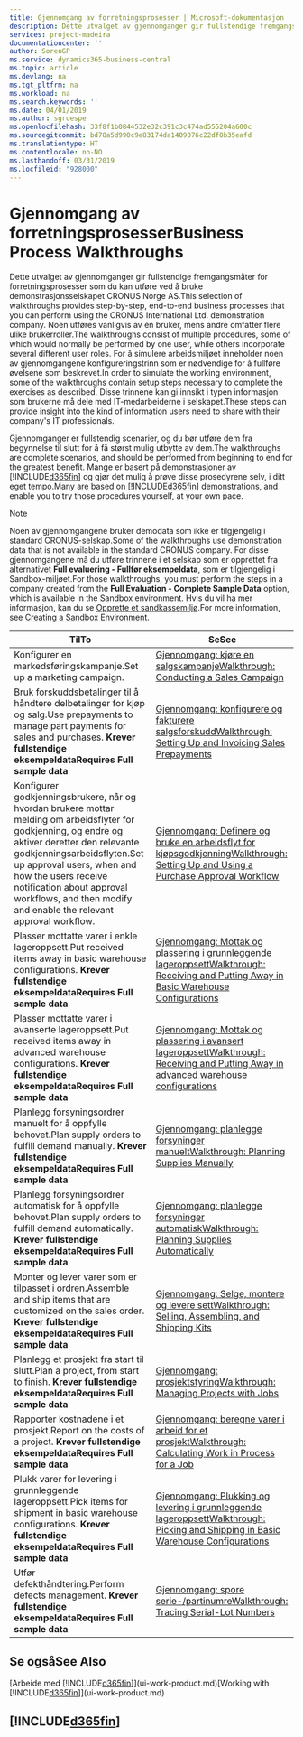 ```yaml
---
title: Gjennomgang av forretningsprosesser | Microsoft-dokumentasjon
description: Dette utvalget av gjennomganger gir fullstendige fremgangsmåter for forretningsprosesser som du kan utføre ved å bruke demonstrasjonsselskapet CRONUS Norge AS. Noen utføres vanligvis av én bruker, mens andre omfatter flere ulike brukerroller. For å simulere arbeidsmiljøet inneholder noen av gjennomgangene konfigureringstrinn som er nødvendige for å fullføre øvelsene som beskrevet. Disse trinnene kan gi innsikt i typen informasjon som brukerne må dele med IT-medarbeiderne i selskapet.
services: project-madeira
documentationcenter: ''
author: SorenGP
ms.service: dynamics365-business-central
ms.topic: article
ms.devlang: na
ms.tgt_pltfrm: na
ms.workload: na
ms.search.keywords: ''
ms.date: 04/01/2019
ms.author: sgroespe
ms.openlocfilehash: 33f8f1b0844532e32c391c3c474ad555204a600c
ms.sourcegitcommit: bd78a5d990c9e83174da1409076c22df8b35eafd
ms.translationtype: HT
ms.contentlocale: nb-NO
ms.lasthandoff: 03/31/2019
ms.locfileid: "928000"
---
```

# <a name="business-process-walkthroughs"></a><span data-ttu-id="bd3c5-106">Gjennomgang av forretningsprosesser</span><span class="sxs-lookup"><span data-stu-id="bd3c5-106">Business Process Walkthroughs</span></span>
<span data-ttu-id="bd3c5-107">Dette utvalget av gjennomganger gir fullstendige fremgangsmåter for forretningsprosesser som du kan utføre ved å bruke demonstrasjonsselskapet CRONUS Norge AS.</span><span class="sxs-lookup"><span data-stu-id="bd3c5-107">This selection of walkthroughs provides step-by-step, end-to-end business processes that you can perform using the CRONUS International Ltd. demonstration company.</span></span> <span data-ttu-id="bd3c5-108">Noen utføres vanligvis av én bruker, mens andre omfatter flere ulike brukerroller.</span><span class="sxs-lookup"><span data-stu-id="bd3c5-108">The walkthroughs consist of multiple procedures, some of which would normally be performed by one user, while others incorporate several different user roles.</span></span> <span data-ttu-id="bd3c5-109">For å simulere arbeidsmiljøet inneholder noen av gjennomgangene konfigureringstrinn som er nødvendige for å fullføre øvelsene som beskrevet.</span><span class="sxs-lookup"><span data-stu-id="bd3c5-109">In order to simulate the working environment, some of the walkthroughs contain setup steps necessary to complete the exercises as described.</span></span> <span data-ttu-id="bd3c5-110">Disse trinnene kan gi innsikt i typen informasjon som brukerne må dele med IT-medarbeiderne i selskapet.</span><span class="sxs-lookup"><span data-stu-id="bd3c5-110">These steps can provide insight into the kind of information users need to share with their company's IT professionals.</span></span>  

 <span data-ttu-id="bd3c5-111">Gjennomganger er fullstendig scenarier, og du bør utføre dem fra begynnelse til slutt for å få størst mulig utbytte av dem.</span><span class="sxs-lookup"><span data-stu-id="bd3c5-111">The walkthroughs are complete scenarios, and should be performed from beginning to end for the greatest benefit.</span></span> <span data-ttu-id="bd3c5-112">Mange er basert på demonstrasjoner av [!INCLUDE[d365fin](includes/d365fin_md.md)] og gjør det mulig å prøve disse prosedyrene selv, i ditt eget tempo.</span><span class="sxs-lookup"><span data-stu-id="bd3c5-112">Many are based on [!INCLUDE[d365fin](includes/d365fin_md.md)] demonstrations, and enable you to try those procedures yourself, at your own pace.</span></span>  

> [!NOTE]
> <span data-ttu-id="bd3c5-113">Noen av gjennomgangene bruker demodata som ikke er tilgjengelig i standard CRONUS-selskap.</span><span class="sxs-lookup"><span data-stu-id="bd3c5-113">Some of the walkthroughs use demonstration data that is not available in the standard CRONUS company.</span></span> <span data-ttu-id="bd3c5-114">For disse gjennomgangene må du utføre trinnene i et selskap som er opprettet fra alternativet **Full evaluering - Fullfør eksempeldata**, som er tilgjengelig i Sandbox-miljøet.</span><span class="sxs-lookup"><span data-stu-id="bd3c5-114">For those walkthroughs, you must perform the steps in a company created from the **Full Evaluation - Complete Sample Data** option, which is available in the Sandbox environment.</span></span> <span data-ttu-id="bd3c5-115">Hvis du vil ha mer informasjon, kan du se [Opprette et sandkassemiljø](across-how-create-sandbox-environment.md).</span><span class="sxs-lookup"><span data-stu-id="bd3c5-115">For more information, see [Creating a Sandbox Environment](across-how-create-sandbox-environment.md).</span></span>

|<span data-ttu-id="bd3c5-116">Til</span><span class="sxs-lookup"><span data-stu-id="bd3c5-116">To</span></span>|<span data-ttu-id="bd3c5-117">Se</span><span class="sxs-lookup"><span data-stu-id="bd3c5-117">See</span></span>|  
|--------|---------|  
|<span data-ttu-id="bd3c5-118">Konfigurer en markedsføringskampanje.</span><span class="sxs-lookup"><span data-stu-id="bd3c5-118">Set up a marketing campaign.</span></span>|[<span data-ttu-id="bd3c5-119">Gjennomgang: kjøre en salgskampanje</span><span class="sxs-lookup"><span data-stu-id="bd3c5-119">Walkthrough: Conducting a Sales Campaign</span></span>](walkthrough-conducting-a-sales-campaign.md)|  
|<span data-ttu-id="bd3c5-120">Bruk forskuddsbetalinger til å håndtere delbetalinger for kjøp og salg.</span><span class="sxs-lookup"><span data-stu-id="bd3c5-120">Use prepayments to manage part payments for sales and purchases.</span></span> <span data-ttu-id="bd3c5-121">**Krever fullstendige eksempeldata**</span><span class="sxs-lookup"><span data-stu-id="bd3c5-121">**Requires Full sample data**</span></span> |[<span data-ttu-id="bd3c5-122">Gjennomgang: konfigurere og fakturere salgsforskudd</span><span class="sxs-lookup"><span data-stu-id="bd3c5-122">Walkthrough: Setting Up and Invoicing Sales Prepayments</span></span>](walkthrough-setting-up-and-invoicing-sales-prepayments.md)|  
|<span data-ttu-id="bd3c5-123">Konfigurer godkjenningsbrukere, når og hvordan brukere mottar melding om arbeidsflyter for godkjenning, og endre og aktiver deretter den relevante godkjenningsarbeidsflyten.</span><span class="sxs-lookup"><span data-stu-id="bd3c5-123">Set up approval users, when and how the users receive notification about approval workflows, and then modify and enable the relevant approval workflow.</span></span>|[<span data-ttu-id="bd3c5-124">Gjennomgang: Definere og bruke en arbeidsflyt for kjøpsgodkjenning</span><span class="sxs-lookup"><span data-stu-id="bd3c5-124">Walkthrough: Setting Up and Using a Purchase Approval Workflow</span></span>](walkthrough-setting-up-and-using-a-purchase-approval-workflow.md)|  
|<span data-ttu-id="bd3c5-125">Plasser mottatte varer i enkle lageroppsett.</span><span class="sxs-lookup"><span data-stu-id="bd3c5-125">Put received items away in basic warehouse configurations.</span></span> <span data-ttu-id="bd3c5-126">**Krever fullstendige eksempeldata**</span><span class="sxs-lookup"><span data-stu-id="bd3c5-126">**Requires Full sample data**</span></span>|[<span data-ttu-id="bd3c5-127">Gjennomgang: Mottak og plassering i grunnleggende lageroppsett</span><span class="sxs-lookup"><span data-stu-id="bd3c5-127">Walkthrough: Receiving and Putting Away in Basic Warehouse Configurations</span></span>](walkthrough-receiving-and-putting-away-in-basic-warehousing.md)|  
|<span data-ttu-id="bd3c5-128">Plasser mottatte varer i avanserte lageroppsett.</span><span class="sxs-lookup"><span data-stu-id="bd3c5-128">Put received items away in advanced warehouse configurations.</span></span> <span data-ttu-id="bd3c5-129">**Krever fullstendige eksempeldata**</span><span class="sxs-lookup"><span data-stu-id="bd3c5-129">**Requires Full sample data**</span></span>|[<span data-ttu-id="bd3c5-130">Gjennomgang: Mottak og plassering i avansert lageroppsett</span><span class="sxs-lookup"><span data-stu-id="bd3c5-130">Walkthrough: Receiving and Putting Away in advanced warehouse configurations</span></span>](walkthrough-receiving-and-putting-away-in-advanced-warehousing.md)|  
|<span data-ttu-id="bd3c5-131">Planlegg forsyningsordrer manuelt for å oppfylle behovet.</span><span class="sxs-lookup"><span data-stu-id="bd3c5-131">Plan supply orders to fulfill demand manually.</span></span> <span data-ttu-id="bd3c5-132">**Krever fullstendige eksempeldata**</span><span class="sxs-lookup"><span data-stu-id="bd3c5-132">**Requires Full sample data**</span></span>|[<span data-ttu-id="bd3c5-133">Gjennomgang: planlegge forsyninger manuelt</span><span class="sxs-lookup"><span data-stu-id="bd3c5-133">Walkthrough: Planning Supplies Manually</span></span>](walkthrough-planning-supplies-manually.md)|  
|<span data-ttu-id="bd3c5-134">Planlegg forsyningsordrer automatisk for å oppfylle behovet.</span><span class="sxs-lookup"><span data-stu-id="bd3c5-134">Plan supply orders to fulfill demand automatically.</span></span> <span data-ttu-id="bd3c5-135">**Krever fullstendige eksempeldata**</span><span class="sxs-lookup"><span data-stu-id="bd3c5-135">**Requires Full sample data**</span></span>|[<span data-ttu-id="bd3c5-136">Gjennomgang: planlegge forsyninger automatisk</span><span class="sxs-lookup"><span data-stu-id="bd3c5-136">Walkthrough: Planning Supplies Automatically</span></span>](walkthrough-planning-supplies-automatically.md)|  
|<span data-ttu-id="bd3c5-137">Monter og lever varer som er tilpasset i ordren.</span><span class="sxs-lookup"><span data-stu-id="bd3c5-137">Assemble and ship items that are customized on the sales order.</span></span> <span data-ttu-id="bd3c5-138">**Krever fullstendige eksempeldata**</span><span class="sxs-lookup"><span data-stu-id="bd3c5-138">**Requires Full sample data**</span></span>|[<span data-ttu-id="bd3c5-139">Gjennomgang: Selge, montere og levere sett</span><span class="sxs-lookup"><span data-stu-id="bd3c5-139">Walkthrough: Selling, Assembling, and Shipping Kits</span></span>](walkthrough-selling-assembling-and-shipping-kits.md)|  
|<span data-ttu-id="bd3c5-140">Planlegg et prosjekt fra start til slutt.</span><span class="sxs-lookup"><span data-stu-id="bd3c5-140">Plan a project, from start to finish.</span></span> <span data-ttu-id="bd3c5-141">**Krever fullstendige eksempeldata**</span><span class="sxs-lookup"><span data-stu-id="bd3c5-141">**Requires Full sample data**</span></span>|[<span data-ttu-id="bd3c5-142">Gjennomgang: prosjektstyring</span><span class="sxs-lookup"><span data-stu-id="bd3c5-142">Walkthrough: Managing Projects with Jobs</span></span>](walkthrough-managing-projects-with-jobs.md)|  
|<span data-ttu-id="bd3c5-143">Rapporter kostnadene i et prosjekt.</span><span class="sxs-lookup"><span data-stu-id="bd3c5-143">Report on the costs of a project.</span></span> <span data-ttu-id="bd3c5-144">**Krever fullstendige eksempeldata**</span><span class="sxs-lookup"><span data-stu-id="bd3c5-144">**Requires Full sample data**</span></span>|[<span data-ttu-id="bd3c5-145">Gjennomgang: beregne varer i arbeid for et prosjekt</span><span class="sxs-lookup"><span data-stu-id="bd3c5-145">Walkthrough: Calculating Work in Process for a Job</span></span>](walkthrough-calculating-work-in-process-for-a-job.md)|  
|<span data-ttu-id="bd3c5-146">Plukk varer for levering i grunnleggende lageroppsett.</span><span class="sxs-lookup"><span data-stu-id="bd3c5-146">Pick items for shipment in basic warehouse configurations.</span></span> <span data-ttu-id="bd3c5-147">**Krever fullstendige eksempeldata**</span><span class="sxs-lookup"><span data-stu-id="bd3c5-147">**Requires Full sample data**</span></span>|[<span data-ttu-id="bd3c5-148">Gjennomgang: Plukking og levering i grunnleggende lageroppsett</span><span class="sxs-lookup"><span data-stu-id="bd3c5-148">Walkthrough: Picking and Shipping in Basic Warehouse Configurations</span></span>](walkthrough-picking-and-shipping-in-basic-warehousing.md)|  
|<span data-ttu-id="bd3c5-149">Utfør defekthåndtering.</span><span class="sxs-lookup"><span data-stu-id="bd3c5-149">Perform defects management.</span></span> <span data-ttu-id="bd3c5-150">**Krever fullstendige eksempeldata**</span><span class="sxs-lookup"><span data-stu-id="bd3c5-150">**Requires Full sample data**</span></span>|[<span data-ttu-id="bd3c5-151">Gjennomgang: spore serie-/partinumre</span><span class="sxs-lookup"><span data-stu-id="bd3c5-151">Walkthrough: Tracing Serial-Lot Numbers</span></span>](walkthrough-tracing-serial-lot-numbers.md)|  

## <a name="see-also"></a><span data-ttu-id="bd3c5-152">Se også</span><span class="sxs-lookup"><span data-stu-id="bd3c5-152">See Also</span></span>
<span data-ttu-id="bd3c5-153">[Arbeide med [!INCLUDE[d365fin](includes/d365fin_md.md)]](ui-work-product.md)</span><span class="sxs-lookup"><span data-stu-id="bd3c5-153">[Working with [!INCLUDE[d365fin](includes/d365fin_md.md)]](ui-work-product.md)</span></span>  

## [!INCLUDE[d365fin](includes/free_trial_md.md)]  
